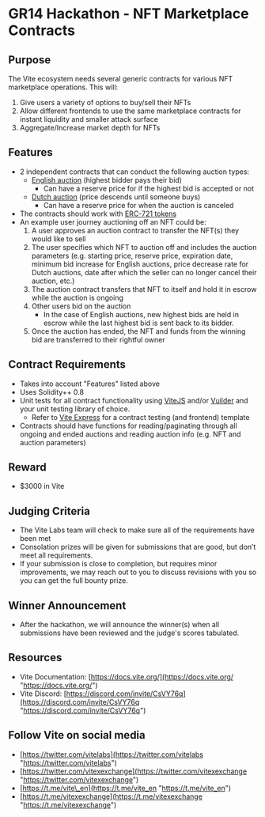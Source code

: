 # GR14 Hackathon - NFT Marketplace Contracts

## Purpose
The Vite ecosystem needs several generic contracts for various NFT marketplace operations. This will:
1. Give users a variety of options to buy/sell their NFTs
2. Allow different frontends to use the same marketplace contracts for instant liquidity and smaller attack surface
3. Aggregate/Increase market depth for NFTs

## Features
- 2 independent contracts that can conduct the following auction types:
	- [English auction](https://en.wikipedia.org/wiki/English_auction) (highest bidder pays their bid)
		- Can have a reserve price for if the highest bid is accepted or not
	- [Dutch auction](https://en.wikipedia.org/wiki/Dutch_auction) (price descends until someone buys)
		- Can have a reserve price for when the auction is canceled
- The contracts should work with [ERC-721 tokens](https://ethereum.org/en/developers/docs/standards/tokens/erc-721/)
- An example user journey auctioning off an NFT could be:
	1. A user approves an auction contract to transfer the NFT(s) they would like to sell
	2. The user specifies which NFT to auction off and includes the auction parameters (e.g. starting price, reserve price, expiration date, minimum bid increase for English auctions, price decrease rate for Dutch auctions, date after which the seller can no longer cancel their auction, etc.)
	3. The auction contract transfers that NFT to itself and hold it in escrow while the auction is ongoing
	4. Other users bid on the auction
		- In the case of English auctions, new highest bids are held in escrow while the last highest bid is sent back to its bidder.
	5. Once the auction has ended, the NFT and funds from the winning bid are transferred to their rightful owner


## Contract Requirements
- Takes into account "Features" listed above
- Uses Solidity++ 0.8
- Unit tests for all contract functionality using [ViteJS](https://github.com/vitelabs/vite.js "https://github.com/vitelabs/vite.js") and/or [Vuilder](https://github.com/vitelabs/vuilder) and your unit testing library of choice.
	- Refer to [Vite Express](https://github.com/vitelabs/vite-express) for a contract testing (and frontend) template
- Contracts should have functions for reading/paginating through all ongoing and ended auctions and reading auction info (e.g. NFT and auction parameters)


## Reward
- $3000 in Vite

## Judging Criteria
- The Vite Labs team will check to make sure all of the requirements have been met
- Consolation prizes will be given for submissions that are good, but don’t meet all requirements.
- If your submission is close to completion, but requires minor improvements, we may reach out to you to discuss revisions with you so you can get the full bounty prize.

## Winner Announcement
- After the hackathon, we will announce the winner(s) when all submissions have been reviewed and the judge's scores tabulated.

## Resources
- Vite Documentation: [https://docs.vite.org/](https://docs.vite.org/ "https://docs.vite.org/")
- Vite Discord: [https://discord.com/invite/CsVY76q](https://discord.com/invite/CsVY76q "https://discord.com/invite/CsVY76q")

## Follow Vite on social media
- [https://twitter.com/vitelabs](https://twitter.com/vitelabs "https://twitter.com/vitelabs")
- [https://twitter.com/vitexexchange](https://twitter.com/vitexexchange "https://twitter.com/vitexexchange")
- [https://t.me/vite\_en](https://t.me/vite_en "https://t.me/vite_en")
- [https://t.me/vitexexchange](https://t.me/vitexexchange "https://t.me/vitexexchange")